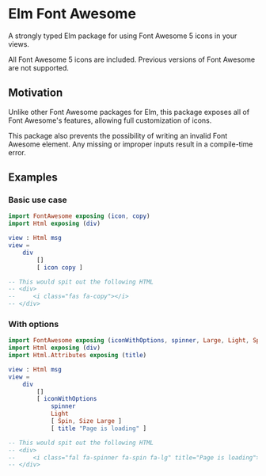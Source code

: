 # Elm Font Awesome
A strongly typed Elm package for using Font Awesome 5 icons
in your views.

All Font Awesome 5 icons are included. Previous
versions of Font Awesome are not supported.

## Motivation
Unlike other Font Awesome packages for Elm, this package exposes
all of Font Awesome's features, allowing full customization of icons.

This package also prevents the possibility of writing an invalid Font Awesome
element. Any missing or improper inputs result in a compile-time error.

## Examples
### Basic use case
```elm
import FontAwesome exposing (icon, copy)
import Html exposing (div)

view : Html msg
view =
    div
        []
        [ icon copy ]

-- This would spit out the following HTML
-- <div>
--     <i class="fas fa-copy"></i>
-- </div>
```

### With options
```elm
import FontAwesome exposing (iconWithOptions, spinner, Large, Light, Spin, Size)
import Html exposing (div)
import Html.Attributes exposing (title)

view : Html msg
view =
    div
        []
        [ iconWithOptions
            spinner
            Light
            [ Spin, Size Large ]
            [ title "Page is loading" ]

-- This would spit out the following HTML
-- <div>
--     <i class="fal fa-spinner fa-spin fa-lg" title="Page is loading"></i>
-- </div>
```